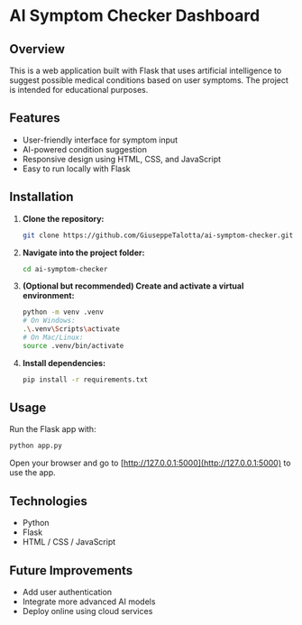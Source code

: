 # AI Symptom Checker Dashboard

## Overview
This is a web application built with Flask that uses artificial intelligence to suggest possible medical conditions based on user symptoms. The project is intended for educational purposes.

## Features
- User-friendly interface for symptom input
- AI-powered condition suggestion
- Responsive design using HTML, CSS, and JavaScript
- Easy to run locally with Flask

## Installation

1. **Clone the repository:**
    ```bash
    git clone https://github.com/GiuseppeTalotta/ai-symptom-checker.git
    ```
2. **Navigate into the project folder:**
    ```bash
    cd ai-symptom-checker
    ```
3. **(Optional but recommended) Create and activate a virtual environment:**
    ```bash
    python -m venv .venv
    # On Windows:
    .\.venv\Scripts\activate
    # On Mac/Linux:
    source .venv/bin/activate
    ```
4. **Install dependencies:**
    ```bash
    pip install -r requirements.txt
    ```

## Usage

Run the Flask app with:
```bash
python app.py
``` 

Open your browser and go to [http://127.0.0.1:5000](http://127.0.0.1:5000) to use the app.

## Technologies
- Python
- Flask
- HTML / CSS / JavaScript

## Future Improvements
- Add user authentication
- Integrate more advanced AI models
- Deploy online using cloud services
